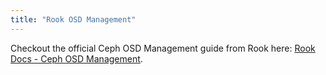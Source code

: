 ```yaml
---
title: "Rook OSD Management"
---
```


Checkout the official Ceph OSD Management guide from Rook here: [Rook Docs - Ceph OSD Management](https://rook.io/docs/rook/v1.11/Storage-Configuration/Advanced/ceph-osd-mgmt/).
